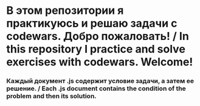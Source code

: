 # В этом репозитории я практикуюсь и решаю задачи с codewars. Добро пожаловать! / In this repository I practice and solve exercises with codewars. Welcome!

### Каждый документ .js содержит условие задачи, а затем ее решение. / Each .js document contains the condition of the problem and then its solution.
